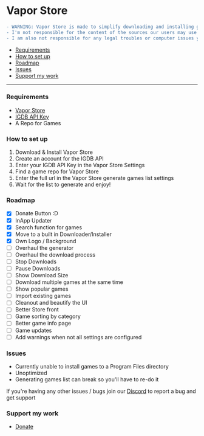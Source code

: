 # Vapor Store

```diff
- WARNING: Vapor Store is made to simplify downloading and installing games in a preinstalled format from the internet via a repository/source
- I'm not responsible for the content of the sources our users may use
- I am also not responsible for any legal troubles or computer issues you may face

```


- [Requirements](#requirements)
- [How to set up](#how-to-set-up)
- [Roadmap](#roadmap)
- [Issues](#issues)
- [Support my work](#support-my-work)

---

### Requirements

- [Vapor Store](https://github.com/CrypticShy/vapor-store/releases/)
- [IGDB API Key](https://api.igdb.com/signup)
- A Repo for Games

### How to set up

1. Download & Install Vapor Store
5. Create an account for the IGDB API
6. Enter your IGDB API Key in the Vapor Store Settings
7. Find a game repo for Vapor Store 
8. Enter the full url in the Vapor Store generate games list settings
9. Wait for the list to generate and enjoy!

### Roadmap

- [x] Donate Button :D
- [x] InApp Updater
- [x] Search function for games
- [x] Move to a built in Downloader/Installer
- [x] Own Logo / Background
- [ ] Overhaul the generator
- [ ] Overhaul the download process
- [ ] Stop Downloads
- [ ] Pause Downloads
- [ ] Show Download Size
- [ ] Download multiple games at the same time
- [ ] Show popular games
- [ ] Import existing games
- [ ] Cleanout and beautify the UI
- [ ] Better Store front
- [ ] Game sorting by category
- [ ] Better game info page
- [ ] Game updates
- [ ] Add warnings when not all settings are configured 

### Issues

- Currently unable to install games to a Program Files directory
- Unoptimized
- Generating games list can break so you'll have to re-do it

If you're having any other issues / bugs join our [Discord](https://discord.gg/ZjDTpmf) to report a bug and get support 

### Support my work

 - [Donate](https://ko-fi.com/sushy)
